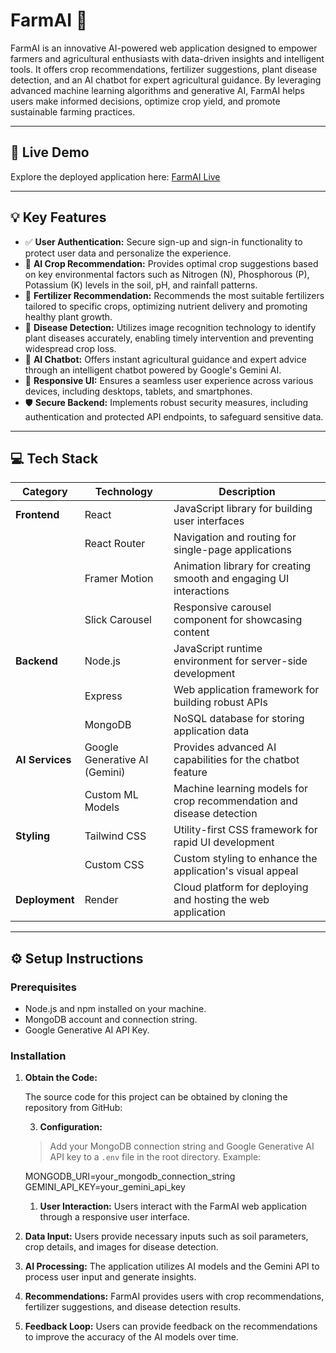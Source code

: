 # FarmAI 🌱


FarmAI is an innovative AI-powered web application designed to empower farmers and agricultural enthusiasts with data-driven insights and intelligent tools. It offers crop recommendations, fertilizer suggestions, plant disease detection, and an AI chatbot for expert agricultural guidance. By leveraging advanced machine learning algorithms and generative AI, FarmAI helps users make informed decisions, optimize crop yield, and promote sustainable farming practices.

---

## 🚀 Live Demo

Explore the deployed application here: [FarmAI Live](https://farmai-2-m5gc.onrender.com)

---

## 💡 Key Features

- ✅ **User Authentication:** Secure sign-up and sign-in functionality to protect user data and personalize the experience.
- 🌱 **AI Crop Recommendation:** Provides optimal crop suggestions based on key environmental factors such as Nitrogen (N), Phosphorous (P), Potassium (K) levels in the soil, pH, and rainfall patterns.
- 🧪 **Fertilizer Recommendation:** Recommends the most suitable fertilizers tailored to specific crops, optimizing nutrient delivery and promoting healthy plant growth.
- 🐛 **Disease Detection:** Utilizes image recognition technology to identify plant diseases accurately, enabling timely intervention and preventing widespread crop loss.
- 🤖 **AI Chatbot:** Offers instant agricultural guidance and expert advice through an intelligent chatbot powered by Google's Gemini AI.
- 📱 **Responsive UI:** Ensures a seamless user experience across various devices, including desktops, tablets, and smartphones.
- 🛡️ **Secure Backend:** Implements robust security measures, including authentication and protected API endpoints, to safeguard sensitive data.

---

## 💻 Tech Stack

| Category     | Technology                  | Description                                                                  |
|--------------|-----------------------------|------------------------------------------------------------------------------|
| **Frontend** | React                       | JavaScript library for building user interfaces                               |
|              | React Router                | Navigation and routing for single-page applications                          |
|              | Framer Motion               | Animation library for creating smooth and engaging UI interactions            |
|              | Slick Carousel              | Responsive carousel component for showcasing content                           |
| **Backend**  | Node.js                     | JavaScript runtime environment for server-side development                   |
|              | Express                     | Web application framework for building robust APIs                             |
|              | MongoDB                     | NoSQL database for storing application data                                    |
| **AI Services**| Google Generative AI (Gemini) | Provides advanced AI capabilities for the chatbot feature                      |
|              | Custom ML Models            | Machine learning models for crop recommendation and disease detection          |
| **Styling**  | Tailwind CSS                | Utility-first CSS framework for rapid UI development                          |
|              | Custom CSS                  | Custom styling to enhance the application's visual appeal                     |
| **Deployment**| Render                      | Cloud platform for deploying and hosting the web application                   |

---

## ⚙️ Setup Instructions

### Prerequisites

- Node.js and npm installed on your machine.
- MongoDB account and connection string.
- Google Generative AI API Key.

### Installation

1.  **Obtain the Code:**

    The source code for this project can be obtained by cloning the repository from GitHub:

    3.  **Configuration:**

    > Add your MongoDB connection string and Google Generative AI API key to a `.env` file in the root directory.  Example:


    MONGODB_URI=your_mongodb_connection_string
    GEMINI_API_KEY=your_gemini_api_key
    1.  **User Interaction:** Users interact with the FarmAI web application through a responsive user interface.
2.  **Data Input:** Users provide necessary inputs such as soil parameters, crop details, and images for disease detection.
3.  **AI Processing:** The application utilizes AI models and the Gemini API to process user input and generate insights.
4.  **Recommendations:** FarmAI provides users with crop recommendations, fertilizer suggestions, and disease detection results.
5.  **Feedback Loop:** Users can provide feedback on the recommendations to improve the accuracy of the AI models over time.
